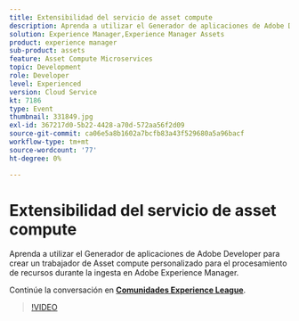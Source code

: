 ```yaml
---
title: Extensibilidad del servicio de asset compute
description: Aprenda a utilizar el Generador de aplicaciones de Adobe Developer para crear un trabajador de Asset compute personalizado para el procesamiento de recursos durante la ingesta en Adobe Experience Manager. Esta sesión se entregó como parte del evento de contenido de Adobe Developers Live.
solution: Experience Manager,Experience Manager Assets
product: experience manager
sub-product: assets
feature: Asset Compute Microservices
topic: Development
role: Developer
level: Experienced
version: Cloud Service
kt: 7186
type: Event
thumbnail: 331849.jpg
exl-id: 367217d0-5b22-4428-a70d-572aa56f2d09
source-git-commit: ca06e5a8b1602a7bcfb83a43f529680a5a96bacf
workflow-type: tm+mt
source-wordcount: '77'
ht-degree: 0%

---
```


# Extensibilidad del servicio de asset compute

Aprenda a utilizar el Generador de aplicaciones de Adobe Developer para crear un trabajador de Asset compute personalizado para el procesamiento de recursos durante la ingesta en Adobe Experience Manager.

Continúe la conversación en **[Comunidades Experience League](http://adobe.ly/36Yd3v6)**.

>[!VIDEO](https://video.tv.adobe.com/v/331849/?quality=12&learn=on&hidetitle=true)
